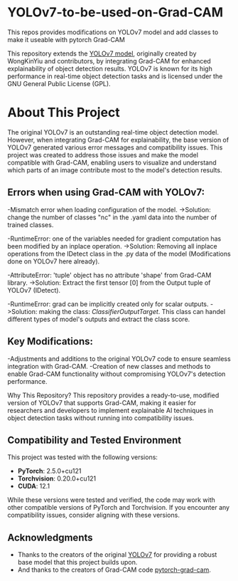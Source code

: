 # YOLOv7-to-be-used-on-Grad-CAM
This repos provides modifications on YOLOv7 model and add classes to make it useable with pytorch Grad-CAM

This repository extends the [YOLOv7 model](https://github.com/WongKinYiu/yolov7), originally created by WongKinYiu and contributors, by integrating Grad-CAM for enhanced explainability of object detection results. YOLOv7 is known for its high performance in real-time object detection tasks and is licensed under the GNU General Public License (GPL).


# About This Project
The original YOLOv7 is an outstanding real-time object detection model. However, when integrating Grad-CAM for explainability, the base version of YOLOv7 generated various error messages and compatibility issues. This project was created to address those issues and make the model compatible with Grad-CAM, enabling users to visualize and understand which parts of an image contribute most to the model's detection results.

## Errors when using Grad-CAM with YOLOv7:
-Mismatch error when loading configuration of the model.
->Solution: change the number of classes "nc" in the .yaml data into the number of trained classes.

-RuntimeError: one of the variables needed for gradient computation has been modified by an inplace operation.
->Solution: Removing all inplace operations from the IDetect class in the .py data of the model (Modifications done on YOLOv7 here already).

-AttributeError: 'tuple' object has no attribute 'shape' from Grad-CAM library.
->Solution: Extract the first tensor [0] from the Output tuple of YOLOv7 (IDetect).

-RuntimeError: grad can be implicitly created only for scalar outputs.
->Solution: making the class: _ClassifierOutputTarget_. This class can handel different types of model's outputs and extract the class score.


## Key Modifications:

-Adjustments and additions to the original YOLOv7 code to ensure seamless integration with Grad-CAM.
-Creation of new classes and methods to enable Grad-CAM functionality without compromising YOLOv7's detection performance.

Why This Repository? This repository provides a ready-to-use, modified version of YOLOv7 that supports Grad-CAM, making it easier for researchers and developers to implement explainable AI techniques in object detection tasks without running into compatibility issues.

## Compatibility and Tested Environment

This project was tested with the following versions:

- **PyTorch**: 2.5.0+cu121
- **Torchvision**: 0.20.0+cu121
- **CUDA**: 12.1

While these versions were tested and verified, the code may work with other compatible versions of PyTorch and Torchvision. If you encounter any compatibility issues, consider aligning with these versions.

## Acknowledgments
- Thanks to the creators of the original [YOLOv7](https://github.com/WongKinYiu/yolov7) for providing a robust base model that this project builds upon.
- And thanks to the creators of Grad-CAM code [pytorch-grad-cam](https://github.com/jacobgil/pytorch-grad-cam).
